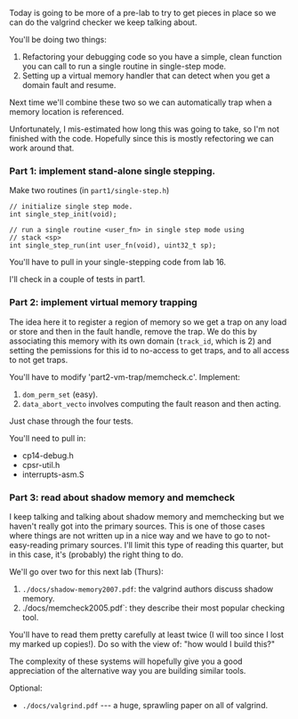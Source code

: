 Today is going to be more of a pre-lab to try to get pieces in place
so we can do the valgrind checker we keep talking about.

You'll be doing two things:
  1. Refactoring your debugging code so you have a simple, clean function
     you can call to run a single routine in single-step mode.
  2. Setting up a virtual memory handler that can detect when you get 
     a domain fault and resume.


Next time we'll combine these two so we can automatically trap when a 
memory location is referenced.

Unfortunately, I mis-estimated how long this was going to take, so I'm 
not finished with the code.  Hopefully since this is mostly refectoring
we can work around that.  

### Part 1: implement stand-alone single stepping.

Make two routines (in `part1/single-step.h`)

    // initialize single step mode.
    int single_step_init(void);

    // run a single routine <user_fn> in single step mode using
    // stack <sp>
    int single_step_run(int user_fn(void), uint32_t sp);

You'll have to pull in your single-stepping code from lab 16.

I'll check in a couple of tests in part1.

### Part 2: implement virtual memory trapping

The idea here it to register a region of memory so we get a trap on any load or
store and then in the fault handle, remove the trap.  We do this by associating
this memory with its own domain (`track_id`, which is 2) and setting the pemissions
for this id to no-access to get traps, and to all access to not get traps.

You'll have to modify 'part2-vm-trap/memcheck.c'.
Implement:
  1. `dom_perm_set` (easy).
  2. `data_abort_vecto` involves computing the fault reason and then acting.

Just chase through the four tests.

You'll need to pull in:
   - cp14-debug.h
   - cpsr-util.h
   - interrupts-asm.S


### Part 3: read about shadow memory and memcheck

I keep talking and talking about shadow memory and memchecking but we 
haven't really got into the primary sources.  This is one of those cases
where things are not written up in a nice way and we have to go 
to not-easy-reading primary sources.  I'll limit this type of reading this
quarter, but in this case, it's (probably) the right thing to do.

We'll go over two for this next lab (Thurs):
  1. `./docs/shadow-memory2007.pdf`: the valgrind authors discuss shadow memory.
  2. ./docs/memcheck2005.pdf`: they describe their most popular checking tool.

You'll have to read them pretty carefully at least twice (I will too
since I lost my marked up copies!).   Do so with the view of:
"how would I build this?" 

The complexity of these systems will hopefully give you a good appreciation
of the alternative way you are building similar tools.

Optional:
  - `./docs/valgrind.pdf` --- a huge, sprawling paper on all of valgrind.
